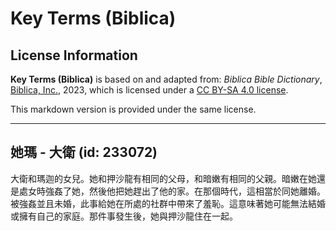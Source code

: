 # Key Terms (Biblica)

## License Information

**Key Terms (Biblica)** is based on and adapted from: _Biblica Bible Dictionary_, [Biblica, Inc.](https://www.biblica.com/), 2023, which is licensed under a [CC BY-SA 4.0 license](https://creativecommons.org/licenses/by-sa/4.0/legalcode.en).

This markdown version is provided under the same license.



--------------------------------

## 她瑪 - 大衛 (id: 233072)

大衛和瑪迦的女兒。她和押沙龍有相同的父母，和暗嫩有相同的父親。暗嫩在她還是處女時強姦了她，然後他把她趕出了他的家。在那個時代，這相當於同她離婚。被強姦並且未婚，此事給她在所處的社群中帶來了羞恥。這意味著她可能無法結婚或擁有自己的家庭。那件事發生後，她與押沙龍住在一起。


